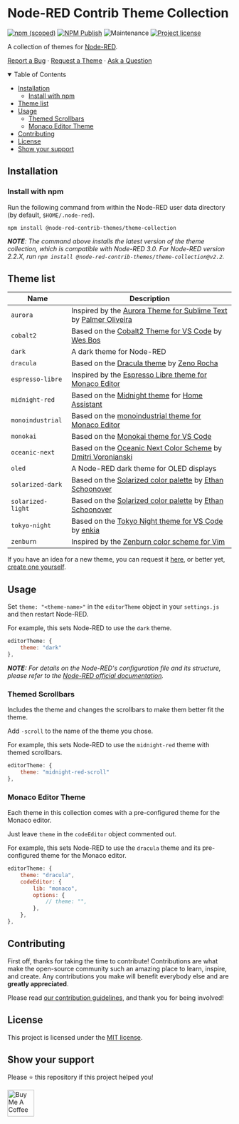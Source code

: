# Node-RED Contrib Theme Collection

[![npm (scoped)][npm-version-badge]][npm-package]
[![NPM Publish][npm-publish-badge]][npm-publish-workflow]
![Maintenance][maintenance-badge]
[![Project license][license-badge]][license]

A collection of themes for [Node-RED][node-red].

[Report a Bug][bug-report]
·
[Request a Theme][tr]
·
[Ask a Question][question]

<details open="open">
<summary>Table of Contents</summary>

- [Installation](#installation)
  - [Install with npm](#install-with-npm)
- [Theme list](#theme-list)
- [Usage](#usage)
  - [Themed Scrollbars](#themed-scrollbars)
  - [Monaco Editor Theme](#monaco-editor-theme)
- [Contributing](#contributing)
- [License](#license)
- [Show your support](#show-your-support)

</details>

## Installation

### Install with npm

Run the following command from within the Node-RED user data directory (by default, `$HOME/.node-red`).

```shell
npm install @node-red-contrib-themes/theme-collection
```

***NOTE**: The command above installs the latest version of the theme collection, which is compatible with Node-RED 3.0. For Node-RED version 2.2.X, run `npm install @node-red-contrib-themes/theme-collection@v2.2`.*

## Theme list

| Name              | Description                                                                                       |
| ----------------- | ------------------------------------------------------------------------------------------------- |
| `aurora`          | Inspired by the [Aurora Theme for Sublime Text][theme-aurora] by [Palmer Oliveira][expalmer]      |
| `cobalt2`         | Based on the [Cobalt2 Theme for VS Code][theme-cobalt2] by [Wes Bos][wes-bos]                     |
| `dark`            | A dark theme for Node-RED                                                                         |
| `dracula`         | Based on the [Dracula theme][theme-dracula] by [Zeno Rocha][zeno-rocha]                           |
| `espresso-libre`  | Inspired by the [Espresso Libre theme for Monaco Editor][theme-espresso-libre]                    |
| `midnight-red`    | Based on the [Midnight theme][theme-midnight] for [Home Assistant][home-assistant]                |
| `monoindustrial`  | Based on the [monoindustrial theme for Monaco Editor][theme-monoindustrial]                       |
| `monokai`         | Based on the [Monokai theme for VS Code][theme-monokai]                                           |
| `oceanic-next`    | Based on the [Oceanic Next Color Scheme][theme-oceanic-next] by [Dmitri Voronianski][voronianski] |
| `oled`            | A Node-RED dark theme for OLED displays                                                           |
| `solarized-dark`  | Based on the [Solarized color palette][solarized] by [Ethan Schoonover][schoonover]               |
| `solarized-light` | Based on the [Solarized color palette][solarized] by [Ethan Schoonover][schoonover]               |
| `tokyo-night`     | Based on the [Tokyo Night theme for VS Code][themetokyo-night] by [enkia][enkia]                  |
| `zenburn`         | Inspired by the [Zenburn color scheme for Vim][theme-zenburn]                                     |

If you have an idea for a new theme, you can request it [here][tr], or better yet, [create one yourself][creating-a-new-theme].

## Usage

Set `theme: "<theme-name>"` in the `editorTheme` object in your `settings.js` and then restart Node-RED.

For example, this sets Node-RED to use the `dark` theme.

```js
editorTheme: {
    theme: "dark"
},
```

***NOTE:** For details on the Node-RED's configuration file and its structure, please refer to the [Node-RED official documentation][node-red-doc].*

### Themed Scrollbars

Includes the theme and changes the scrollbars to make them better fit the theme.

Add `-scroll` to the name of the theme you chose.

For example, this sets Node-RED to use the `midnight-red` theme with themed scrollbars.

```js
editorTheme: {
    theme: "midnight-red-scroll"
},
```

### Monaco Editor Theme

Each theme in this collection comes with a pre-configured theme for the Monaco editor.

Just leave `theme` in the `codeEditor` object commented out.

For example, this sets Node-RED to use the `dracula` theme and its pre-configured theme for the Monaco editor.

```js
editorTheme: {
    theme: "dracula",
    codeEditor: {
        lib: "monaco",
        options: {
            // theme: "",
        },
    },
},
```

## Contributing

First off, thanks for taking the time to contribute! Contributions are what make the open-source community such an amazing place to learn, inspire, and create. Any contributions you make will benefit everybody else and are **greatly appreciated**.

Please read [our contribution guidelines][contribution-guidelines], and thank you for being involved!

## License

This project is licensed under the [MIT license][license].

## Show your support

Please ⭐️ this repository if this project helped you!

<a href="https://www.buymeacoffee.com/mbonani" target="_blank"><img src="https://cdn.buymeacoffee.com/buttons/v2/default-red.png" alt="Buy Me A Coffee" height="60px"></a>

[bug-report]: https://github.com/node-red-contrib-themes/theme-collection/issues/new?assignees=&labels=bug&template=01_bug_report.yml
[contribution-guidelines]: .github/CONTRIBUTING.md
[creating-a-new-theme]: DEVELOPMENT.md
[enkia]: https://github.com/enkia
[expalmer]: https://expalmer.com/
[home-assistant]: https://home-assistant.io
[license-badge]: https://img.shields.io/github/license/node-red-contrib-themes/theme-collection.svg
[license]: LICENSE
[maintenance-badge]: https://img.shields.io/maintenance/yes/2022
[node-red-doc]: https://nodered.org/docs/user-guide/runtime/configuration#editor-themes
[node-red]: https://nodered.org/
[npm-package]: https://www.npmjs.com/package/@node-red-contrib-themes/theme-collection
[npm-publish-badge]: https://github.com/node-red-contrib-themes/theme-collection/actions/workflows/npm-publish.yml/badge.svg
[npm-publish-workflow]: https://github.com/node-red-contrib-themes/theme-collection/actions/workflows/npm-publish.yml
[npm-version-badge]: https://img.shields.io/npm/v/@node-red-contrib-themes/theme-collection?logo=npm
[question]: https://github.com/node-red-contrib-themes/theme-collection/discussions/new?category=q-a
[schoonover]: https://ethanschoonover.com
[solarized]: https://ethanschoonover.com/solarized/
[theme-aurora]: https://github.com/expalmer/aurora-theme/
[theme-cobalt2]: https://marketplace.visualstudio.com/items?itemName=wesbos.theme-cobalt2
[theme-dracula]: https://draculatheme.com/
[theme-espresso-libre]: https://github.com/brijeshb42/monaco-themes/blob/master/themes/Espresso%20Libre.json
[theme-midnight]: https://community.home-assistant.io/t/midnight-theme/28598
[theme-monoindustrial]: https://github.com/brijeshb42/monaco-themes/blob/master/themes/monoindustrial.json
[theme-monokai]: https://github.com/microsoft/vscode/tree/main/extensions/theme-monokai
[theme-oceanic-next]: https://github.com/voronianski/oceanic-next-color-scheme
[theme-zenburn]: https://github.com/jnurmine/Zenburn
[themetokyo-night]: https://marketplace.visualstudio.com/items?itemName=enkia.tokyo-night
[tr]: https://github.com/node-red-contrib-themes/theme-collection/issues/new?assignees=&labels=theme-request&template=02_theme_request.yml&title=
[voronianski]: https://github.com/voronianski
[wes-bos]: http://www.wesbos.com/
[zeno-rocha]: https://zenorocha.com/
